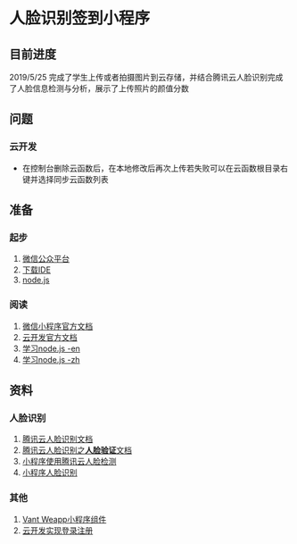 # 人脸识别签到小程序
## 目前进度
2019/5/25 完成了学生上传或者拍摄图片到云存储，并结合腾讯云人脸识别完成了人脸信息检测与分析，展示了上传照片的颜值分数
## 问题
### 云开发
- 在控制台删除云函数后，在本地修改后再次上传若失败可以在云函数根目录右键并选择同步云函数列表
## 准备
### 起步
1. [微信公众平台](https://mp.weixin.qq.com/)
2. [下载IDE](https://developers.weixin.qq.com/miniprogram/dev/devtools/download.html)
3. [node.js](https://nodejs.org/en/)
### 阅读
1. [微信小程序官方文档](https://developers.weixin.qq.com/miniprogram/dev/index.html?t=19051721)
2. [云开发官方文档](https://developers.weixin.qq.com/miniprogram/dev/wxcloud/basis/getting-started.html)
3. [学习node.js -en](https://www.w3schools.com/nodejs/)
4. [学习node.js -zh](https://nqdeng.github.io/7-days-nodejs/)
## 资料
### 人脸识别
1. [腾讯云人脸识别文档](https://cloud.tencent.com/document/product/867/17636)
2. [腾讯云人脸识别之<b>人脸验证</b>文档](https://cloud.tencent.com/document/product/867/32806)
3. [小程序使用腾讯云人脸检测](https://github.com/Techeek/WX_TencentAI_Face)
4. [小程序人脸识别](https://cloud.tencent.com/developer/article/1362842)
### 其他
1. [Vant Weapp小程序组件](https://youzan.github.io/vant-weapp/#/intro)
2. [云开发实现登录注册](https://juejin.im/post/5bbf08dfe51d450e92526f3e)

